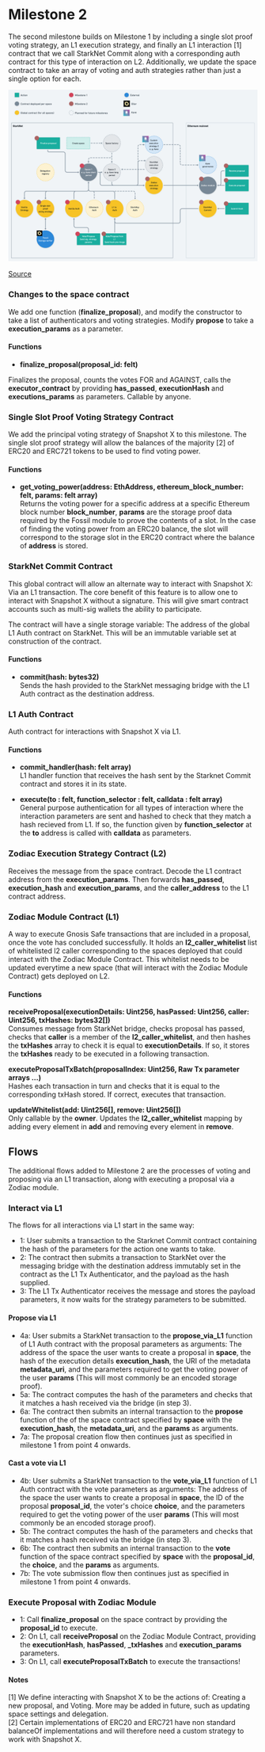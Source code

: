 # Milestone 2

The second milestone builds on Milestone 1 by including a single slot proof voting strategy, an L1 execution strategy, and finally an L1 interaction [1] contract that we call StarkNet Commit along with a corresponding auth contract for this type of interaction on L2. Additionally, we update the space contract to take an array of voting and auth strategies rather than just a single option for each. 

![](./architecture.png)

[Source](https://whimsical.com/snapshot-x-milestone-2-7UJARrFFC3LbnZexGEtQQB)

### Changes to the space contract

We add one function (**finalize_proposal**), and modify the constructor to take a list of authenticators and voting strategies. Modify **propose** to take a **execution_params** as a parameter.

#### Functions

- **finalize_proposal(proposal_id: felt)**

Finalizes the proposal, counts the votes FOR and AGAINST, calls the **executor_contract** by providing **has_passed**, **executionHash** and **executions_params** as parameters. Callable by anyone.

### Single Slot Proof Voting Strategy Contract

We add the principal voting strategy of Snapshot X to this milestone. The single slot proof strategy will allow the balances of the majority [2] of ERC20 and ERC721 tokens to be used to find voting power. 

#### Functions

- **get_voting_power(address: EthAddress, ethereum_block_number: felt, params: felt array)**  
Returns the voting power for a specific address at a specific Ethereum block number **block_number**, **params** are the storage proof data required by the Fossil module to prove the contents of a slot. In the case of finding the voting power from an ERC20 balance, the slot will correspond to the storage slot in the ERC20 contract where the balance of **address** is stored. 

### StarkNet Commit Contract

This global contract will allow an alternate way to interact with Snapshot X: Via an L1 transaction. The core benefit of this feature is to allow one to interact with Snapshot X without a signature. This will give smart contract accounts such as multi-sig wallets the ability to participate. 

The contract will have a single storage variable: The address of the global L1 Auth contract on StarkNet. This will be an immutable variable set at construction of the contract.

#### Functions 

- **commit(hash: bytes32)** \
Sends the hash provided to the StarkNet messaging bridge with the L1 Auth contract as the destination address.

### L1 Auth Contract 

Auth contract for interactions with Snapshot X via L1. 

#### Functions 

- **commit_handler(hash: felt array)** \
L1 handler function that receives the hash sent by the Starknet Commit contract and stores it in its state.

- **execute(to : felt, function_selector : felt, calldata : felt array)** \
General purpose authentication for all types of interaction where the interaction parameters are sent and hashed to check that they match a hash recieved from L1. If so, the function given by **function_selector** at the **to** address is called with **calldata** as parameters. 

### Zodiac Execution Strategy Contract (L2)

Receives the message from the space contract. Decode the L1 contract address from the **execution_params**. Then forwards **has_passed**, **execution_hash** and **execution_params**, and the **caller_address** to the L1 contract address.

### Zodiac Module Contract (L1)

A way to execute Gnosis Safe transactions that are included in a proposal, once the vote has concluded successfully.
It holds an **l2_caller_whitelist** list of whitelisted l2 caller corresponding to the spaces deployed that could interact with the Zodiac Module Contract. This whitelist needs to be updated everytime a new space (that will interact with the Zodiac Module Contract) gets deployed on L2.

#### Functions

**receiveProposal(executionDetails: Uint256, hasPassed: Uint256, caller: Uint256, txHashes: bytes32[])** \
Consumes message from StarkNet bridge, checks proposal has passed, checks that **caller** is a member of the **l2_caller_whitelist**, and then hashes the **txHashes** array to check it is equal to **executionDetails**. If so, it stores the **txHashes** ready to be executed in a following transaction.

**executeProposalTxBatch(proposalIndex: Uint256, Raw Tx parameter arrays ...)** \
Hashes each transaction in turn and checks that it is equal to the corresponding txHash stored. If correct, executes that transaction. 

**updateWhitelist(add: Uint256[], remove: Uint256[])** \
Only callable by the **owner**. Updates the **l2_caller_whitelist** mapping by adding every element in **add** and removing every element in **remove**.

## Flows

The additional flows added to Milestone 2 are the processes of voting and proposing via an L1 transaction, along with executing a proposal via a Zodiac module.  

### Interact via L1 

The flows for all interactions via L1 start in the same way:

- 1: User submits a transaction to the Starknet Commit contract containing the hash of the parameters for the action one wants to take. 
- 2: The contract then submits a transaction to StarkNet over the messaging bridge with the destination address immutably set in the contract as the L1 Tx Authenticator, and the payload as the hash supplied.
- 3: The L1 Tx Authenticator receives the message and stores the payload parameters, it now waits for the strategy parameters to be submitted.

#### Propose via L1 
- 4a: User submits a StarkNet transaction to the **propose_via_L1** function of L1 Auth contract with the proposal parameters as arguments: The address of the space the user wants to create a proposal in **space**, the hash of the execution details **execution_hash**, the URI of the metadata **metadata_uri**, and the parameters required to get the voting power of the user **params** (This will most commonly be an encoded storage proof).
- 5a: The contract computes the hash of the parameters and checks that it matches a hash received via the bridge (in step 3). 
- 6a: The contract then submits an internal transaction to the **propose** function of the of the space contract specified by **space** with the **execution_hash**, the **metadata_uri**, and the **params** as arguments. 
- 7a: The proposal creation flow then continues just as specified in milestone 1 from point 4 onwards. 

#### Cast a vote via L1
- 4b: User submits a StarkNet transaction to the **vote_via_L1** function of L1 Auth contract with the vote parameters as arguments: The address of the space the user wants to create a proposal in **space**, the ID of the proposal **proposal_id**, the voter's choice **choice**, and the parameters required to get the voting power of the user **params** (This will most commonly be an encoded storage proof).
- 5b: The contract computes the hash of the parameters and checks that it matches a hash received via the bridge (in step 3). 
- 6b: The contract then submits an internal transaction to the **vote** function of the space contract specified by **space** with the **proposal_id**, the **choice**, and the **params** as arguments. 
- 7b: The vote submission flow then continues just as specified in milestone 1 from point 4 onwards.

### Execute Proposal with Zodiac Module 

- 1: Call **finalize_proposal** on the space contract by providing the **proposal_id** to execute.
- 2: On L1, call **receiveProposal** on the Zodiac Module Contract, providing the **executionHash**, **hasPassed**, **_txHashes**  and **execution_params** parameters.
- 3: On L1, call **executeProposalTxBatch** to execute the transactions!

#### Notes 

[1] We define interacting with Snapshot X to be the actions of: Creating a new proposal, and Voting. More may be added in future, such as updating space settings and delegation.  
[2] Certain implementations of ERC20 and ERC721 have non standard balanceOf implementations and will therefore need a custom strategy to work with Snapshot X.
